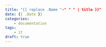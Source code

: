 ```yaml
---
title: "{{ replace .Name "-" " " | title }}"
date: {{ .Date }}
categories:
    - documentation
tags:
    - it
draft: true
---
```

 
